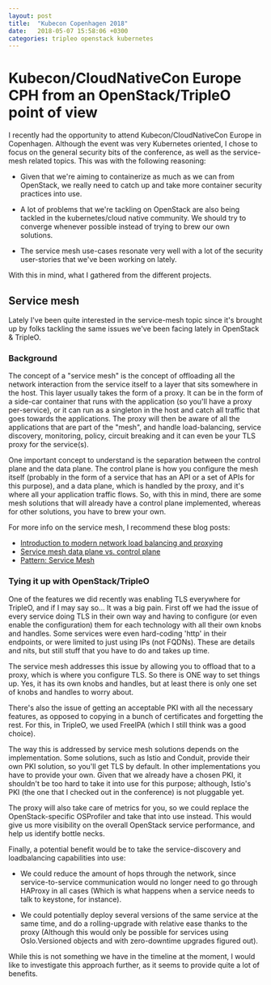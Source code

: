 ```yaml
---
layout: post
title:  "Kubecon Copenhagen 2018"
date:   2018-05-07 15:58:06 +0300
categories: tripleo openstack kubernetes
---
```


Kubecon/CloudNativeCon Europe CPH from an OpenStack/TripleO point of view
=========================================================================

I recently had the opportunity to attend Kubecon/CloudNativeCon Europe in
Copenhagen. Although the event was very Kubernetes oriented, I chose to focus
on the general security bits of the conference, as well as the service-mesh
related topics. This was with the following reasoning:

* Given that we're aiming to containerize as much as we can from OpenStack, we
  really need to catch up and take more container security practices into use.

* A lot of problems that we're tackling on OpenStack are also being tackled in
  the kubernetes/cloud native community. We should try to converge whenever
  possible instead of trying to brew our own solutions.

* The service mesh use-cases resonate very well with a lot of the security
  user-stories that we've been working on lately.

With this in mind, what I gathered from the different projects.

Service mesh
------------

Lately I've been quite interested in the service-mesh topic since it's brought
up by folks tackling the same issues we've been facing lately in OpenStack &
TripleO.

### Background

The concept of a "service mesh" is the concept of offloading all the network
interaction from the service itself to a layer that sits somewhere in the host.
This layer usually takes the form of a proxy.  It can be in the form of a
side-car container that runs with the application (so you'll have a proxy
per-service), or it can run as a singleton in the host and catch all traffic
that goes towards the applications. The proxy will then be aware of all the
applications that are part of the "mesh", and handle load-balancing, service
discovery, monitoring, policy, circuit breaking and it can even be your TLS
proxy for the service(s).

One important concept to understand is the separation between the control plane
and the data plane. The control plane is how you configure the mesh itself
(probably in the form of a service that has an API or a set of APIs for this
purpose), and a data plane, which is handled by the proxy, and it's where all
your application traffic flows. So, with this in mind, there are some mesh
solutions that will already have a control plane implemented, whereas for other
solutions, you have to brew your own.

For more info on the service mesh, I recommend these blog posts:

* [Introduction to modern network load balancing and proxying](https://blog.envoyproxy.io/introduction-to-modern-network-load-balancing-and-proxying-a57f6ff80236)
* [Service mesh data plane vs. control plane](https://blog.envoyproxy.io/service-mesh-data-plane-vs-control-plane-2774e720f7fc)
* [Pattern: Service Mesh](http://philcalcado.com/2017/08/03/pattern_service_mesh.html)

### Tying it up with OpenStack/TripleO

One of the features we did recently was enabling TLS everywhere for TripleO,
and if I may say so... It was a big pain. First off we had the issue of every
service doing TLS in their own way and having to configure (or even enable the
configuration) them for each technology with all their own knobs and handles.
Some services were even hard-coding 'http' in their endpoints, or were limited
to just using IPs (not FQDNs). These are details and nits, but still stuff that
you have to do and takes up time.

The service mesh addresses this issue by allowing you to offload that to a
proxy, which is where you configure TLS. So there is ONE way to set things up.
Yes, it has its own knobs and handles, but at least there is only one set of
knobs and handles to worry about.

There's also the issue of getting an acceptable PKI with all the necessary
features, as opposed to copying in a bunch of certificates and forgetting the
rest. For this, in TripleO, we used FreeIPA (which I still think was a good
choice).

The way this is addressed by service mesh solutions depends on the
implementation. Some solutions, such as Istio and Conduit, provide their own
PKI solution, so you'll get TLS by default. In other implementations you have
to provide your own. Given that we already have a chosen PKI, it shouldn't be
too hard to take it into use for this purpose; although, Istio's PKI (the one
that I checked out in the conference) is not pluggable yet.

The proxy will also take care of metrics for you, so we could replace the
OpenStack-specific OSProfiler and take that into use instead. This would give
us more visibility on the overall OpenStack service performance, and help us
identify bottle necks.

Finally, a potential benefit would be to take the service-discovery and
loadbalancing capabilities into use:

* We could reduce the amount of hops through the network, since
  service-to-service communication would no longer need to go through HAProxy
  in all cases (Which is what happens when a service needs to talk to keystone,
  for instance).

* We could potentially deploy several versions of the same service at the same
  time, and do a rolling-upgrade with relative ease thanks to the proxy
  (Although this would only be possible for services using Oslo.Versioned
  objects and with zero-downtime upgrades figured out).

While this is not something we have in the timeline at the moment, I would like
to investigate this approach further, as it seems to provide quite a lot of
benefits.
